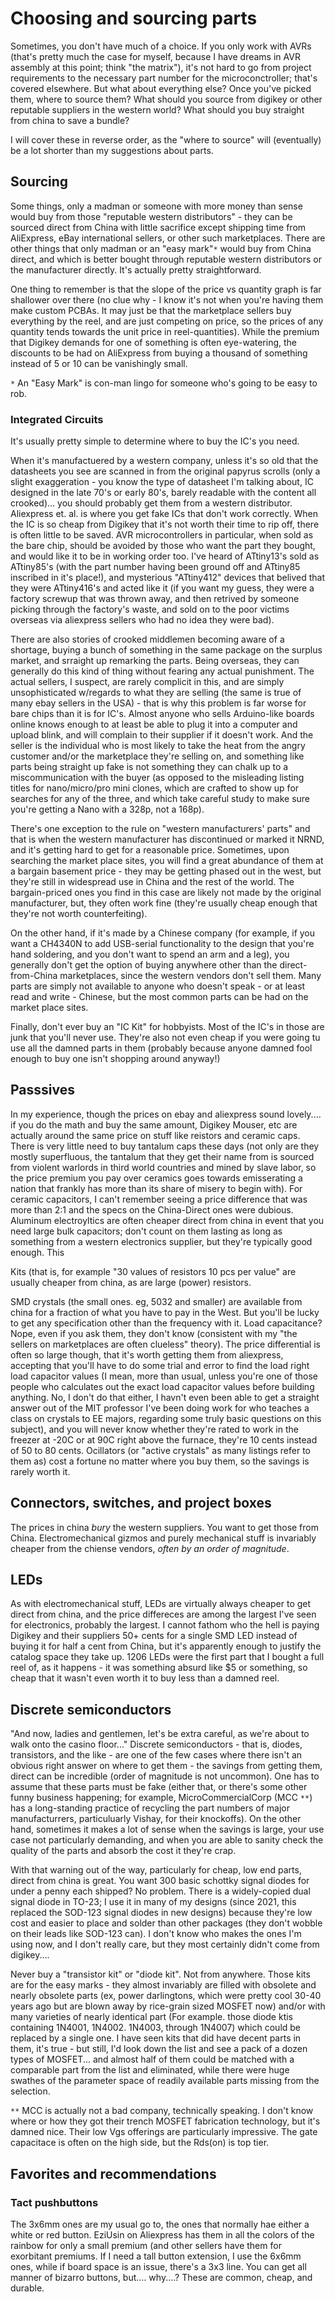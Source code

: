 # Choosing and sourcing parts
Sometimes, you don't have much of a choice. If you only work with AVRs (that's pretty much the case for myself, because I have dreams in AVR assembly at this point; think "the matrix"), it's not hard to go from project requirements to the necessary part number for the microconctroller; that's covered elsewhere. But what about everything else? Once you've picked them, where to source them? What should you source from digikey or other reputable suppliers in the western world? What should you buy straight from china to save a bundle? 

I will cover these in reverse order, as the "where to source" will (eventually) be a lot shorter than my suggestions about parts.

## Sourcing
Some things, only a madman or someone with more money than sense would buy from those "reputable western distributors" - they can be sourced direct from China with little sacrifice except shipping time from AliExpress, eBay international sellers, or other such marketplaces. There are other things that only madman or an "easy mark"`*` would buy from China direct, and which is better bought through reputable western distributors or the manufacturer directly. It's actually pretty straightforward. 

One thing to remember is that the slope of the price vs quantity graph is far shallower over there (no clue why - I know it's not when you're having them make custom PCBAs. It may just be that the marketplace sellers buy everything by the reel, and are just competing on price, so the prices of any quantity tends towards the unit price in reel-quantities). While the premium that Digikey demands for one of something is often eye-watering, the discounts to be had on AliExpress from buying a thousand of something instead of 5 or 10 can be vanishingly small.

`*` An "Easy Mark" is con-man lingo for someone who's going to be easy to rob.
### Integrated Circuits
It's usually pretty simple to determine where to buy the IC's you need. 

When it's manufactuered by a western company, unless it's so old that the datasheets you see are scanned in from the original papyrus scrolls (only a slight exaggeration - you know the type of datasheet I'm talking about, IC designed in the late 70's or early 80's, barely readable with the content all crooked)... you should probably get them from a western distributor. Aliexpress et. al. is where you get fake ICs that don't work correctly. When the IC is so cheap from Digikey that it's not worth their time to rip off, there is often little to be saved. AVR microcontrollers in particular, when sold as the bare chip, should be avoided by those who want the part they bought, and would like it to be in working order too. I've heard of ATtiny13's sold as ATtiny85's (with the part number having been ground off and ATtiny85 inscribed in it's place!), and mysterious "ATtiny412" devices that belived that they were ATtiny416's and acted like it (if you want my guess, they were a factory screwup that was thrown away, and then retrived by someone picking through the factory's waste, and sold on to the poor victims overseas via aliexpress sellers who had no idea they were bad). 

There are also stories of crooked middlemen becoming aware of a shortage, buying a bunch of something in the same package on the surplus market, and srraight up remarking the parts. Being overseas, they can generally do this kind of thing without fearing any actual punishment. The actual sellers, I suspect, are rarely complicit in this, and are simply unsophisticated w/regards to what they are selling (the same is true of many ebay sellers in the USA) - that is why this problem is far worse for bare chips than it is for IC's. Almost anyone who sells Arduino-like boards online knows enough to at least be able to plug it into a computer and upload blink, and will complain to their supplier if it doesn't work. And the seller is the individual who is most likely to take the heat from the angry customer and/or the marketplace they're selling on, and something like parts being straight up fake is not something they can chalk up to a miscommunication with the buyer (as opposed to the misleading listing titles for nano/micro/pro mini clones, which are crafted to show up for searches for any of the three, and which take careful study to make sure you're getting a Nano with a 328p, not a 168p). 

There's one exception to the rule on "western manufacturers' parts" and that is when the western manufacturer has discontinued or marked it NRND, and it's getting hard to get for a reasonable price. Sometimes, upon searching the market place sites, you will find a great abundance of them at a bargain basement price - they may be getting phased out in the west, but they're still in widespread use in China and the rest of the world. The bargain-priced ones you find in this case are likely not made by the original manufacturer, but, they often work fine (they're usually cheap enough that they're not worth counterfeiting).  

On the other hand, if it's made by a Chinese company (for example, if you want a CH4340N to add USB-serial functionality to the design that you're hand soldering, and you don't want to spend an arm and a leg), you generally don't get the option of buying anywhere other than the direct-from-China marketplaces, since the western vendors don't sell them. Many parts are simply not available to anyone who doesn't speak - or at least read and write - Chinese, but the most common parts can be had on the market place sites. 

Finally, don't ever buy an "IC Kit" for hobbyists. Most of the IC's in those are junk that you'll never use. They're also not even cheap if you were going tu use all the damned parts in them (probably because anyone damned fool enough to buy one isn't shopping around anyway!)


## Passsives
In my experience, though the prices on ebay and aliexpress sound lovely.... if you do the math and buy the same amount, Digikey Mouser, etc are actually around the same price on stuff like reistors and ceramic caps. There is very little need to buy tantalum caps these days (not only are they mostly superfluous, the tantalum that they get their name from is sourced from violent warlords in third world countries and mined by slave labor, so the price premium you pay over ceramics goes towards emisserating a nation that frankly has more than its share of misery to begin with). For ceramic capacitors, I can't remember seeing a price difference that was more than 2:1 and the specs on the China-Direct ones were dubious. Aluminum electroyltics are often cheaper direct from china in event that you need large bulk capacitors; don't count on them lasting as long as something from a western electronics supplier, but they're typically good enough. This

Kits (that is, for example "30 values of resistors 10 pcs per value" are usually cheaper from china, as are large (power) resistors. 

SMD crystals (the small ones. eg, 5032 and smaller) are available from china for a fraction of what you have to pay in the West. But you'll be lucky to get any specification other than the frequency with it. Load capacitance? Nope, even if you ask them, they don't know (consistent with my "the sellers on marketplaces are often clueless" theory). The price differential is often so large though, that it's worth getting them from aliexpress, accepting that you'll have to do some trial and error to find the load right load capacitor values (I mean, more than usual, unless you're one of those people who calculates out the exact load capacitor values before building anything. No, I don't do that either, I havn't even been able to get a straight answer out of the MIT professor I've been doing work for who teaches a class on crystals to EE majors, regarding some truly basic questions on this subject), and you will never know whether they're rated to work in the freezer at -20C  or at 90C right above the furnace, they're 10 cents instead of 50 to 80 cents. Ocillators (or "active crystals" as many listings refer to them as) cost a fortune no matter where you buy them, so the savings is rarely worth it. 

## Connectors, switches, and project boxes
The prices in china *bury* the western suppliers. You want to get those from China. Electromechanical gizmos and purely mechanical stuff is invariably cheaper from the chiense vendors, *often by an order of magnitude*. 

## LEDs
As with electromechanical stuff, LEDs are virtually always cheaper to get direct from china, and the price differeces are among the largest I've seen for electronics, probably the largest. I cannot fathom who the hell is paying Digikey and their suppliers 50+ cents for a single SMD LED instead of buying it for half a cent from China, but it's apparently enough to justify the catalog space they take up. 1206 LEDs were the first part that I bought a full reel of, as it happens - it was something absurd like $5 or something, so cheap that it wasn't even worth it to buy less than a damned reel.

## Discrete semiconductors
"And now, ladies and gentlemen, let's be extra careful, as we're about to walk onto the casino floor..."
Discrete semiconductors - that is, diodes, transistors, and the like - are one of the few cases where there isn't an obvious right answer on where to get them - the savings from getting them, direct can be incredible (order of magnitude is not uncommon). One has to assume that these parts must be fake (either that, or there's some other funny business happening; for example, MicroCommercialCorp (MCC `**`) has a long-standing practice of recycling the part numbers of major manufacturrers, particuluarly Vishay, for their knockoffs). On the other hand, sometimes it makes a lot of sense when the savings is large, your use case not particularly demanding, and when you are able to sanity check the quality of the parts and absorb the cost it they're crap.

With that warning out of the way, particularly for cheap, low end parts, direct from china is great. You want 300 basic schottky signal diodes for under a penny each shipped? No problem. There is a widely-copied dual signal diode in TO-23; I use it in many of my designs (since 2021, this replaced the SOD-123 signal diodes in new designs) because they're low cost and easier to place and solder than other packages (they don't wobble on their leads like SOD-123 can). I don't know who makes the ones I'm using now, and I don't really care, but they most certainly didn't come from digikey....

Never buy a "transistor kit" or "diode kit". Not from anywhere. Those kits are for the easy marks - they almost invariably are filled with obsolete and nearly obsolete parts (ex, power darlingtons, which were pretty cool 30-40 years ago but are blown away by rice-grain sized MOSFET now) and/or with many varieties of nearly identical part (For example. those diode ktis containing 1N4001, 1N4002. 1N4003, through 1N4007) which could be replaced by a single one. I have seen kits that did have decent parts in them, it's true - but still, I'd look down the list and see a pack of a dozen types of MOSFET... and almost half of them could be matched with a comparable part from the list and eliminated, while there were huge swathes of the parameter space of readily available parts missing from the selection. 

`**` MCC is actually not a bad company, technically speaking. I don't know where or how they got their trench MOSFET fabrication technology, but it's damned nice. Their low Vgs offerings are particularly impressive. The gate capacitace is often on the high side, but the Rds(on) is top tier.

## Favorites and recommendations
### Tact pushbuttons
The 3x6mm ones are my usual go to, the ones that normally hae either a white or red button. EziUsin on Aliexpress has them in all the colors of the rainbow for only a small premium (and other sellers have them for exorbitant premiums. If I need a tall button extension, I use the 6x6mm ones, while if board space is an issue, there's a 3x3 line. You can get all manner of bizarro buttons, but.... why....? These are common, cheap, and durable. 
